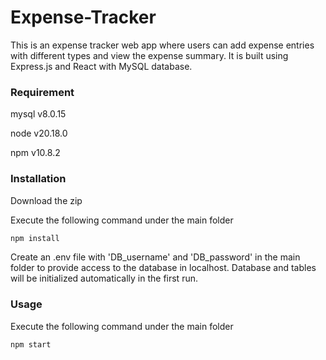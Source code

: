 # Expense-Tracker
This is an expense tracker web app where users can add expense entries with different types and view the expense summary. It is built using Express.js and React with MySQL database.

### Requirement
mysql v8.0.15

node v20.18.0

npm v10.8.2

### Installation
Download the zip

Execute the following command under the main folder
```sh
npm install
```

Create an .env file with 'DB_username' and 'DB_password' in the main folder to provide access to the database in localhost. Database and tables will be initialized automatically in the first run.

### Usage
Execute the following command under the main folder
```sh
npm start
```
